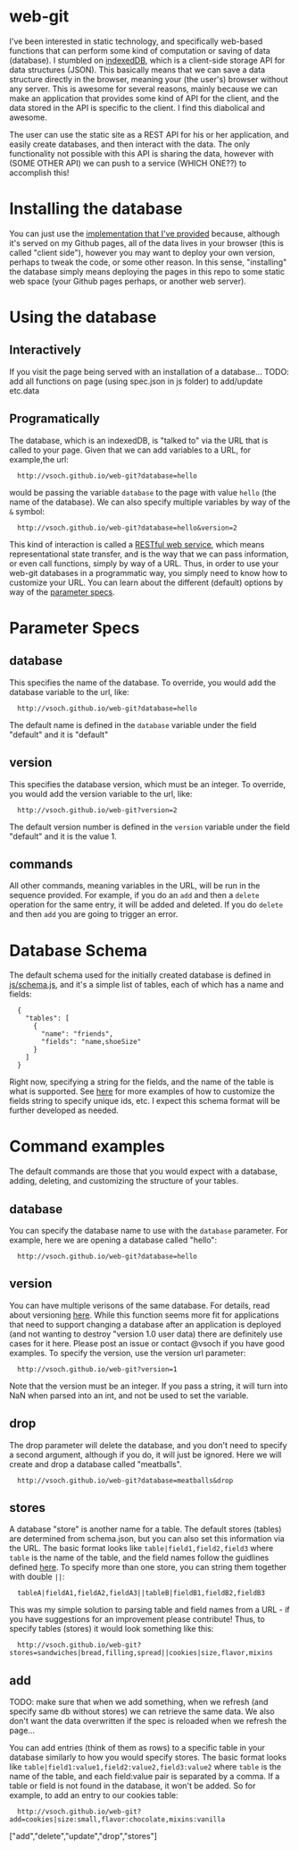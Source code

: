 # web-git

I've been interested in static technology, and specifically web-based functions that can perform some kind of computation or saving of data (database). I stumbled on [indexedDB](https://developer.mozilla.org/en-US/docs/Web/API/IndexedDB_API), which is a client-side storage API for data structures (JSON). This basically means that we can save a data structure directly in the browser, meaning your (the user's) browser without any server. This is awesome for several reasons, mainly because we can make an application that provides some kind of API for the client, and the data stored in the API is specific to the client. I find this diabolical and awesome.

The user can use the static site as a REST API for his or her application, and easily create databases, and then interact with the data. The only functionality not possible with this API is sharing the data, however with (SOME OTHER API) we can push to a service (WHICH ONE??) to accomplish this!


# Installing the database
You can just use the [implementation that I've provided](http://vsoch.github.io/web-git) because, although it's served on my Github pages, all of the data lives in your browser (this is called "client side"), however you may want to deploy your own version, perhaps to tweak the code, or some other reason. In this sense, "installing" the database simply means deploying the pages in this repo to some static web space (your Github pages perhaps, or another web server).

# Using the database

## Interactively
If you visit the page being served with an installation of a database...
TODO: add all functions on page (using spec.json in js folder) to add/update etc.data

## Programatically
The database, which is an indexedDB, is "talked to" via the URL that is called to your page. Given that we can add variables to a URL, for example,the url:

      http://vsoch.github.io/web-git?database=hello

would be passing the variable `database` to the page with value `hello` (the name of the database). We can also specify multiple variables by way of the `&` symbol:

      http://vsoch.github.io/web-git?database=hello&version=2

This kind of interaction is called a [RESTful web service](https://en.wikipedia.org/wiki/Representational_state_transfer), which means representational state transfer, and is the way that we can pass information, or even call functions, simply by way of a URL. Thus, in order to use your web-git databases in a programmatic way, you simply need to know how to customize your URL. You can learn about the different (default) options by way of the [parameter specs](js/spec.json).

# Parameter Specs

## database
This specifies the name of the database. To override, you would add the database variable to the url, like:

      http://vsoch.github.io/web-git?database=hello

The default name is defined in the `database` variable under the field "default" and it is "default"

## version
This specifies the database version, which must be an integer. To override, you would add the version variable to the url, like:

      http://vsoch.github.io/web-git?version=2

The default version number is defined in the `version` variable under the field "default" and it is the value 1.

## commands
All other commands, meaning variables in the URL, will be run in the sequence provided. For example, if you do an `add` and then a `delete` operation for the same entry, it will be added and deleted. If you do `delete` and then `add` you are going to trigger an error.


# Database Schema
The default schema used for the initially created database is defined in [js/schema.js](js/schema.js), and it's a simple list of tables, each of which has a name and fields:

      {
        "tables": [
          {
            "name": "friends",
            "fields": "name,shoeSize"
          }
        ]
      }


Right now, specifying a string for the fields, and the name of the table is what is supported. See [here](https://github.com/dfahlander/Dexie.js/wiki/Version.stores()) for more examples of how to customize the fields string to specify unique ids, etc. I expect this schema format will be further developed as needed.

# Command examples

The default commands are those that you would expect with a database, adding, deleting, and customizing the structure of your tables.

## database
You can specify the database name to use with the `database` parameter. For example, here we are opening a database called "hello":

      http://vsoch.github.io/web-git?database=hello


## version
You can have multiple verisons of the same database. For details, read about versioning [here](). While this function seems more fit for applications that need to support changing a database after an application is deployed (and not wanting to destroy "version 1.0 user data) there are definitely use cases for it here. Please post an issue or contact @vsoch if you have good examples. To specify the version, use the version url parameter:

      http://vsoch.github.io/web-git?version=1


Note that the version must be an integer. If you pass a string, it will turn into NaN when parsed into an int, and not be used to set the variable.

## drop
The drop parameter will delete the database, and you don't need to specify a second argument, although if you do, it will just be ignored. Here we will create and drop a database called "meatballs".

      http://vsoch.github.io/web-git?database=meatballs&drop


## stores
A database "store" is another name for a table. The default stores (tables) are determined from schema.json, but you can also set this information via the URL. The basic format looks like `table|field1,field2,field3` where `table` is the name of the table, and the field names follow the guidlines defined [here](). To specify more than one store, you can string them together with double `||`:

      tableA|fieldA1,fieldA2,fieldA3||tableB|fieldB1,fieldB2,fieldB3

This was my simple solution to parsing table and field names from a URL - if you have suggestions for an improvement please contribute! Thus, to specify tables (stores) it would look something like this:

      http://vsoch.github.io/web-git?stores=sandwiches|bread,filling,spread||cookies|size,flavor,mixins


## add
TODO: make sure that when we add something, when we refresh (and specify same db without stores) we can retrieve the same data. We also don't want the data overwritten if the spec is reloaded when we refresh the page...

You can add entries (think of them as rows) to a specific table in your database similarly to how you would specify stores. The basic format looks like `table|field1:value1,field2:value2,field3:value2` where `table` is the name of the table, and each field:value pair is separated by a comma. If a table or field is not found in the database, it won't be added. So for example, to add an entry to our cookies table:

      http://vsoch.github.io/web-git?add=cookies|size:small,flavor:chocolate,mixins:vanilla


["add","delete","update","drop","stores"]

